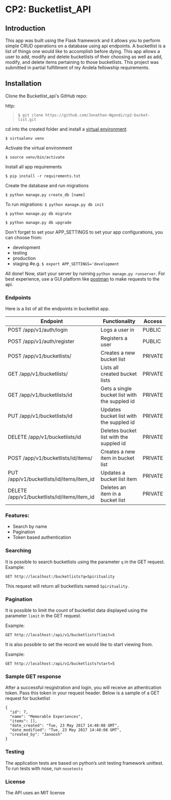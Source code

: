 # CP2: Bucketlist_API
 
## Introduction
This app was built using the Flask framework and it allows you to perform simple CRUD operations on a database using api endpoints. A bucketlist is a list of things one would like to accomplish before dying. This app allows a user to add, modify and delete bucketlists of their choosing as well as add, modify, and delete items pertaining to those bucketlists. This project was submitted in partial fulfillment of my Andela fellowship requirements. 
 
## Installation
 
Clone the Bucketlist_api's GitHub repo:
 
http:
>`$ git clone https://github.com/Jonathan-Ngondi/cp2-bucket-list.git`

cd into the created folder and install a [virtual environment](https://virtualenv.pypa.io/en/stable/)

`$ virtualenv venv`

Activate the virtual environment

`$ source venv/bin/activate`

Install all app requirements

`$ pip install -r requirements.txt`

Create the database and run migrations

`$ python manage.py create_db [name]`

To run migrations:
`$ python manage.py db init`

`$ python manage.py db migrate`

`$ python manage.py db upgrade`

Don't forget to set your APP_SETTINGS to set your app configurations, you can choose from:
- development
- testing
- production
- staging
#e.g.
`$ export APP_SETTINGS='development`

All done! Now, start your server by running `python manage.py runserver`. For best experience, use a GUI platform like [postman](https://www.getpostman.com/) to make requests to the api.

### Endpoints

Here is a list of all the endpoints in bucketlist app.

Endpoint | Functionality| Access
------------ | ------------- | ------------- 
POST /app/v1/auth/login |Logs a user in | PUBLIC
POST /app/v1/auth/register | Registers a user | PUBLIC
POST /app/v1/bucketlists/ | Creates a new bucket list | PRIVATE
GET /app/v1/bucketlists/ | Lists all created bucket lists | PRIVATE
GET /app/v1/bucketlists/id | Gets a single bucket list with the suppled id | PRIVATE
PUT /app/v1/bucketlists/id | Updates bucket list with the suppled id | PRIVATE
DELETE /app/v1/bucketlists/id | Deletes bucket list with the suppled id | PRIVATE
POST /app/v1/bucketlists/id/items/ | Creates a new item in bucket list | PRIVATE
PUT /app/v1/bucketlists/id/items/item_id | Updates a bucket list item | PRIVATE
DELETE /app/v1/bucketlists/id/items/item_id | Deletes an item in a bucket list | PRIVATE

### Features:
* Search by name
* Pagination
* Token based authentication
### Searching

It is possible to search bucketlists using the parameter `q` in the GET request. 
Example:

`GET http://localhost:/bucketlists?q=Spirituality`

This request will return all bucketlists named `Spirituality`.

### Pagination

It is possible to limit the count of bucketlist data displayed using the parameter `limit` in the GET request. 

Example:

`GET http://localhost:/api/v1/bucketlists?limit=5`

It is also possible to set the record we would like to start viewing from.

Example:

`GET http://localhost:/api/v1/bucketlists?start=5`

### Sample GET response
After a successful resgistration and login, you will receive an athentication token. Pass this token in your request header.
Below is a sample of a GET request for bucketlist

```
{
  "id": 7,
  "name": "Memorable Experiences",
  "items": [],
  "date_created": "Tue, 23 May 2017 14:48:08 GMT",
  "date_modified": "Tue, 23 May 2017 14:48:08 GMT",
  "created_by": "Janoosh"
}

```

### Testing
The application tests are based on python’s unit testing framework unittest.
To run tests with nose, run `nosetests`

### License
The API uses an MIT license
